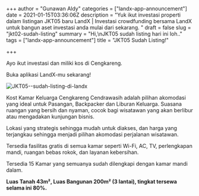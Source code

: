 +++
author = "Gunawan Aldy"
categories = ["landx-app-announcement"]
date = 2021-01-15T03:36:06Z
description = "Yuk ikut investasi properti dalam listingan JKT05 baru LandX | Investasi crowdfunding bersama LandX untuk bangun aset investasi anda mulai dari sekarang. "
draft = false
slug = "jkt02-sudah-listing"
summary = "Hi,\nJKT05 sudah listing hari ini loh.."
tags = ["landx-app-announcement"]
title = "JKT05 Sudah Listing!"

+++


Ayo ikut investasi dan miliki kos di Cengkareng.

Buka aplikasi LandX-mu sekarang!

![JKT05--sudah-listing-di-landx](https://accountgram-production.sfo2.cdn.digitaloceanspaces.com/landx_ghost/2021/09/JKT05--sudah-listing-di-landx.png)

Kost Kamar Keluarga Cengkareng Cendrawasih adalah pilihan akomodasi yang ideal untuk Pasangan, Backpacker dan Liburan Keluarga. Suasana ruangan yang bersih dan nyaman, cocok bagi wisatawan yang akan berlibur atau mengadakan kunjungan bisnis.

Lokasi yang strategis sehingga mudah untuk diakses, dan harga yang terjangkau sehingga menjadi pilihan akomodasi perjalanan wisatawan.

Tersedia fasilitas gratis di semua kamar seperti Wi-Fi, AC, TV, perlengkapan mandi, ruangan bebas rokok, dan layanan kebersihan.

Tersedia 15 Kamar yang semuanya sudah dilengkapi dengan kamar mandi dalam.

**Luas Tanah 43m², Luas Bangunan 200m² (3 lantai), tingkat tersewa selama ini 80%.**

